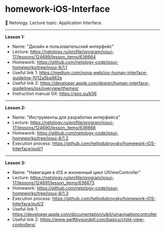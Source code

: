 # homework-iOS-Interface
🔹 Netology. Lecture topic: Application Interface.
____
**Lesson 1:**
- Name: "Дизайн и пользовательский интерфейс"
- Lecture: https://netology.ru/profile/program/iosui-17/lessons/124689/lesson_items/636664
- Homework: https://github.com/netology-code/iosui-homeworks/tree/iosui-8/1.1
- Useful link 1: https://medium.com/nona-web/ios-human-interface-guideline-f012a5ba962e
- Useful link 2: https://developer.apple.com/design/human-interface-guidelines/ios/overview/themes/
- Instruction manual Git: https://goo.su/k56
____
**Lesson 2:**
- Name: "Инструменты для разработки интерфейса"
- Lecture: https://netology.ru/profile/program/iosui-17/lessons/124690/lesson_items/636668
- Homework: https://github.com/netology-code/iosui-homeworks/tree/iosui-8/1.2
- Execution process: https://github.com/hellodubrovsky/homework-iOS-Interface/pull/1
____
**Lesson 3:**
- Name: "Навигация в iOS и жизненный цикл UIViewController"
- Lecture: https://netology.ru/profile/program/iosui-17/lessons/124691/lesson_items/636673
- Homework: https://github.com/netology-code/iosui-homeworks/tree/iosui-8/1.3
- Execution process: https://github.com/hellodubrovsky/homework-iOS-Interface/pull/2
- Useful link 1: https://developer.apple.com/documentation/uikit/uinavigationcontroller
- Useful link 2: https://www.swiftbysundell.com/basics/child-view-controllers/
